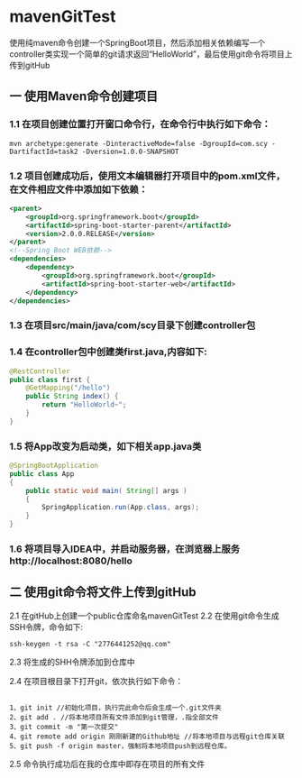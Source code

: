 # mavenGitTest
使用纯maven命令创建一个SpringBoot项目，然后添加相关依赖编写一个controller类实现一个简单的git请求返回“HelloWorld”，最后使用git命令将项目上传到gitHub
## 一 使用Maven命令创建项目
### 1.1 在项目创建位置打开窗口命令行，在命令行中执行如下命令：
<pre><code>mvn archetype:generate -DinteractiveMode=false -DgroupId=com.scy -DartifactId=task2 -Dversion=1.0.0-SNAPSHOT</code></pre>
### 1.2 项目创建成功后，使用文本编辑器打开项目中的pom.xml文件，在文件相应文件中添加如下依赖：
```xml
<parent>
    <groupId>org.springframework.boot</groupId>
    <artifactId>spring-boot-starter-parent</artifactId>
    <version>2.0.0.RELEASE</version>
</parent>
<!--Spring Boot WEB依赖-->
<dependencies>
    <dependency>
        <groupId>org.springframework.boot</groupId>
        <artifactId>spring-boot-starter-web</artifactId>
    </dependency>
</dependencies>
```
### 1.3 在项目src/main/java/com/scy目录下创建controller包
### 1.4 在controller包中创建类first.java,内容如下:
```java
@RestController
public class first {
    @GetMapping("/hello")
    public String index() {
        return "HelloWorld~";
    }
}
```
### 1.5 将App改变为启动类，如下相关app.java类
```java
@SpringBootApplication
public class App 
{
    public static void main( String[] args )
    {
        SpringApplication.run(App.class, args);
    }
}
```
### 1.6 将项目导入IDEA中，并启动服务器，在浏览器上服务http://localhost:8080/hello
## 二 使用git命令将文件上传到gitHub
2.1 在gitHub上创建一个public仓库命名mavenGitTest
2.2 在使用git命令生成SSH令牌，命令如下:
<pre><code>ssh-keygen -t rsa -C "2776441252@qq.com" </code></pre>
2.3 将生成的SHH令牌添加到仓库中

2.4 在项目根目录下打开git，依次执行如下命令：
<pre><code>
1、git init //初始化项目，执行完此命令后会生成一个.git文件夹
2、git add . //将本地项目所有文件添加到git管理，.指全部文件
3、git commit -m "第一次提交" 
4、git remote add origin 刚刚新建的Github地址 //将本地项目与远程git仓库关联
5、git push -f origin master，强制将本地项目push到远程仓库。
</code></pre>
2.5 命令执行成功后在我的仓库中即存在项目的所有文件
